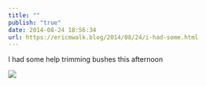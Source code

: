 ```yaml
---
title: ""
publish: "true"
date: 2014-08-24 18:56:34
url: https://ericmwalk.blog/2014/08/24/i-had-some.html
---
```


I had some help trimming bushes this afternoon

![](https://ericmwalk.blog/uploads/2022/6a220f5553.jpg)